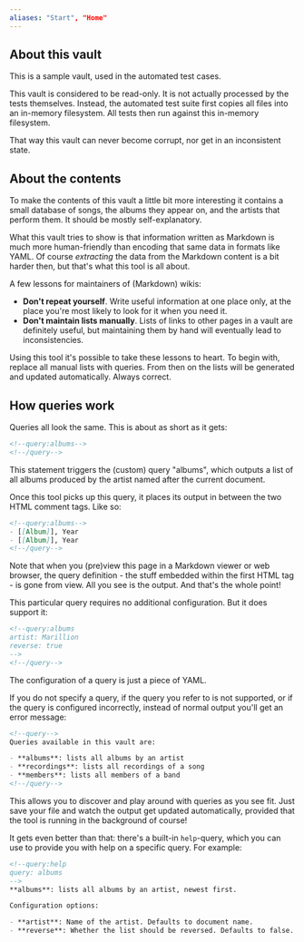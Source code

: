 ```yaml
---
aliases: "Start", "Home"
---
```

## About this vault

This is a sample vault, used in the automated test cases.

This vault is considered to be read-only. It is not actually processed by the tests themselves. Instead, the automated test suite first copies all files into an in-memory filesystem. All tests then run against this in-memory filesystem. 

That way this vault can never become corrupt, nor get in an inconsistent state.

## About the contents

To make the contents of this vault a little bit more interesting it contains a small database of songs, the albums they appear on, and the artists that perform them. It should be mostly self-explanatory.

What this vault tries to show is that information written as Markdown is much more human-friendly than encoding that same data in formats like YAML. Of course *extracting* the data from the Markdown content is a bit harder then, but that's what this tool is all about.

A few lessons for maintainers of (Markdown) wikis:

- **Don't repeat yourself**. Write useful information at one place only, at the place you're most likely to look for it when you need it.
- **Don't maintain lists manually**. Lists of links to other pages in a vault are definitely useful, but maintaining them by hand will eventually lead to inconsistencies.

Using this tool it's possible to take these lessons to heart. To begin with, replace all manual lists with queries. From then on the lists will be generated and updated automatically. Always correct.

## How queries work

Queries all look the same. This is about as short as it gets:

```markdown
<!--query:albums-->
<!--/query-->
```

This statement triggers the (custom) query "albums", which outputs a list of all albums produced by the artist named after the current document.

Once this tool picks up this query, it places its output in between the two HTML comment tags. Like so:

```markdown
<!--query:albums-->
- [[Album]], Year
- [[Album]], Year
<!--/query-->
```

Note that when you (pre)view this page in a Markdown viewer or web browser, the query definition - the stuff embedded within the first HTML tag - is gone from view. All you see is the output. And that's the whole point!

This particular query requires no additional configuration. But it does support it:

```markdown
<!--query:albums
artist: Marillion
reverse: true
-->
<!--/query-->
```

The configuration of a query is just a piece of YAML.

If you do not specify a query, if the query you refer to is not supported, or if the query is configured incorrectly, instead of normal output you'll get an error message:

```markdown
<!--query-->
Queries available in this vault are:

- **albums**: lists all albums by an artist
- **recordings**: lists all recordings of a song
- **members**: lists all members of a band
<!--/query-->
```

This allows you to discover and play around with queries as you see fit. Just save your file and watch the output get updated automatically, provided that the tool is running in the background of course!

It gets even better than that: there's a built-in `help`-query, which you can use to provide you with help on a specific query. For example:

```markdown
<!--query:help
query: albums
-->
**albums**: lists all albums by an artist, newest first.

Configuration options:

- **artist**: Name of the artist. Defaults to document name.
- **reverse**: Whether the list should be reversed. Defaults to false.
```